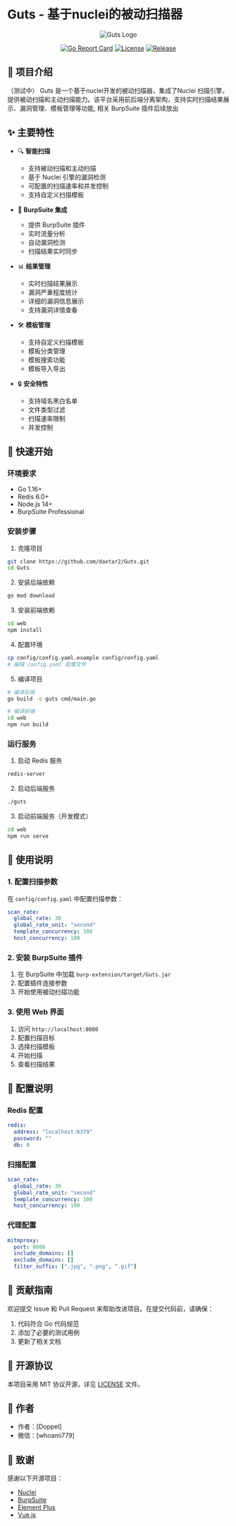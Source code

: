 # Guts - 基于nuclei的被动扫描器

<div align="center">

![Guts Logo](static/guts.png)

[![Go Report Card](https://goreportcard.com/badge/github.com/daxtar2/Guts)](https://goreportcard.com/report/github.com/daxtar2/Guts)
[![License](https://img.shields.io/github/license/daxtar2/Guts)](LICENSE)
[![Release](https://img.shields.io/github/v/release/daxtar2/Guts)](https://github.com/daxtar2/Guts/releases)

</div>

## 📖 项目介绍

（测试中）
Guts 是一个基于nuclei开发的被动扫描器，集成了Nuclei 扫描引擎，提供被动扫描和主动扫描能力。该平台采用前后端分离架构，支持实时扫描结果展示、漏洞管理、模板管理等功能,  相关 BurpSuite 插件后续放出

## ✨ 主要特性

- 🔍 **智能扫描**
  - 支持被动扫描和主动扫描
  - 基于 Nuclei 引擎的漏洞检测
  - 可配置的扫描速率和并发控制
  - 支持自定义扫描模板

- 🎯 **BurpSuite 集成**
  - 提供 BurpSuite 插件
  - 实时流量分析
  - 自动漏洞检测
  - 扫描结果实时同步

- 📊 **结果管理**
  - 实时扫描结果展示
  - 漏洞严重程度统计
  - 详细的漏洞信息展示
  - 支持漏洞详情查看

- 🛠️ **模板管理**
  - 支持自定义扫描模板
  - 模板分类管理
  - 模板搜索功能
  - 模板导入导出

- 🔒 **安全特性**
  - 支持域名黑白名单
  - 文件类型过滤
  - 扫描速率限制
  - 并发控制

## 🚀 快速开始

### 环境要求

- Go 1.16+
- Redis 6.0+
- Node.js 14+
- BurpSuite Professional

### 安装步骤

1. 克隆项目
```bash
git clone https://github.com/daxtar2/Guts.git
cd Guts
```

2. 安装后端依赖
```bash
go mod download
```

3. 安装前端依赖
```bash
cd web
npm install
```

4. 配置环境
```bash
cp config/config.yaml.example config/config.yaml
# 编辑 config.yaml 配置文件
```

5. 编译项目
```bash
# 编译后端
go build -o guts cmd/main.go

# 编译前端
cd web
npm run build
```

### 运行服务

1. 启动 Redis 服务
```bash
redis-server
```

2. 启动后端服务
```bash
./guts
```

3. 启动前端服务（开发模式）
```bash
cd web
npm run serve
```

## 📝 使用说明

### 1. 配置扫描参数

在 `config/config.yaml` 中配置扫描参数：

```yaml
scan_rate:
  global_rate: 30
  global_rate_unit: "second"
  template_concurrency: 100
  host_concurrency: 100
```

### 2. 安装 BurpSuite 插件

1. 在 BurpSuite 中加载 `burp-extension/target/Guts.jar`
2. 配置插件连接参数
3. 开始使用被动扫描功能

### 3. 使用 Web 界面

1. 访问 `http://localhost:8080`
2. 配置扫描目标
3. 选择扫描模板
4. 开始扫描
5. 查看扫描结果

## 🔧 配置说明

### Redis 配置
```yaml
redis:
  address: "localhost:6379"
  password: ""
  db: 0
```

### 扫描配置
```yaml
scan_rate:
  global_rate: 30
  global_rate_unit: "second"
  template_concurrency: 100
  host_concurrency: 100
```

### 代理配置
```yaml
mitmproxy:
  port: 8080
  include_domains: []
  exclude_domains: []
  filter_suffix: [".jpg", ".png", ".gif"]
```

## 🤝 贡献指南

欢迎提交 Issue 和 Pull Request 来帮助改进项目。在提交代码前，请确保：

1. 代码符合 Go 代码规范
2. 添加了必要的测试用例
3. 更新了相关文档

## 📄 开源协议

本项目采用 MIT 协议开源，详见 [LICENSE](LICENSE) 文件。

## 👥 作者

- 作者：[Doppel]
- 微信：[whoami779]

## 🙏 致谢

感谢以下开源项目：

- [Nuclei](https://github.com/projectdiscovery/nuclei)
- [BurpSuite](https://portswigger.net/burp)
- [Element Plus](https://element-plus.org/)
- [Vue.js](https://vuejs.org/) 
